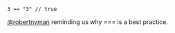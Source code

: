```
3 == "3" // true
```

[@robertnyman](http://twitter.com/robertnyman) reminding us why === is a best practice.
